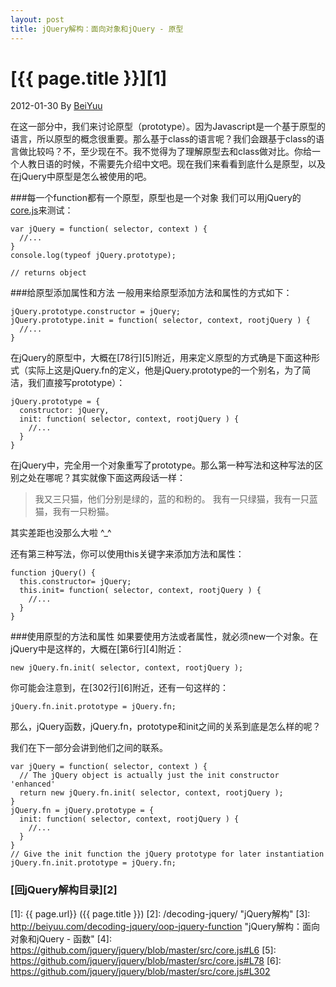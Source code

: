 ```yaml
---
layout: post
title: jQuery解构：面向对象和jQuery - 原型
---
```

# [{{ page.title }}][1]
2012-01-30 By [BeiYuu][]

在这一部分中，我们来讨论原型（prototype）。因为Javascript是一个基于原型的语言，所以原型的概念很重要。那么基于class的语言呢？我们会跟基于class的语言做比较吗？不，至少现在不。我不觉得为了理解原型去和class做对比。你给一个人教日语的时候，不需要先介绍中文吧。现在我们来看看到底什么是原型，以及在jQuery中原型是怎么被使用的吧。

###每一个function都有一个原型，原型也是一个对象
我们可以用jQuery的[core.js](https://github.com/jquery/jquery/blob/master/src/core.js)来测试：

    var jQuery = function( selector, context ) {
      //...
    }
    console.log(typeof jQuery.prototype);
     
    // returns object

###给原型添加属性和方法
一般用来给原型添加方法和属性的方式如下：

    jQuery.prototype.constructor = jQuery;
    jQuery.prototype.init = function( selector, context, rootjQuery ) {
      //...
    }

在jQuery的原型中，大概在[78行][5]附近，用来定义原型的方式确是下面这种形式（实际上这是jQuery.fn的定义，他是jQuery.prototype的一个别名，为了简洁，我们直接写prototype）：

    jQuery.prototype = {
      constructor: jQuery,
      init: function( selector, context, rootjQuery ) {
        //...
      }
    }

在jQuery中，完全用一个对象重写了prototype。那么第一种写法和这种写法的区别之处在哪呢？其实就像下面这两段话一样：

> 我又三只猫，他们分别是绿的，蓝的和粉的。
> 我有一只绿猫，我有一只蓝猫，我有一只粉猫。

其实差距也没那么大啦 ^_^

还有第三种写法，你可以使用this关键字来添加方法和属性：

    function jQuery() {
      this.constructor= jQuery;
      this.init= function( selector, context, rootjQuery ) {
        //...
      }
    }

###使用原型的方法和属性
如果要使用方法或者属性，就必须new一个对象。在jQuery中是这样的，大概在[第6行][4]附近：

    new jQuery.fn.init( selector, context, rootjQuery );

你可能会注意到，在[302行][6]附近，还有一句这样的：

    jQuery.fn.init.prototype = jQuery.fn;

那么，jQuery函数，jQuery.fn，prototype和init之间的关系到底是怎么样的呢？

我们在下一部分会讲到他们之间的联系。

    var jQuery = function( selector, context ) {
      // The jQuery object is actually just the init constructor 'enhanced'
      return new jQuery.fn.init( selector, context, rootjQuery );
    }
    jQuery.fn = jQuery.prototype = {
      init: function( selector, context, rootjQuery ) {
        //...
      }
    }
    // Give the init function the jQuery prototype for later instantiation
    jQuery.fn.init.prototype = jQuery.fn;

### [回jQuery解构目录][2]
[BeiYuu]:    http://beiyuu.com  "BeiYuu"
[jQuery]:   http://jquery.com/ "jQuery"
[1]:    {{ page.url}}  ({{ page.title }})
[2]:    /decoding-jquery/ "jQuery解构"
[3]:    http://beiyuu.com/decoding-jquery/oop-jquery-function "jQuery解构：面向对象和jQuery - 函数"
[4]:    https://github.com/jquery/jquery/blob/master/src/core.js#L6
[5]:    https://github.com/jquery/jquery/blob/master/src/core.js#L78
[6]:    https://github.com/jquery/jquery/blob/master/src/core.js#L302
